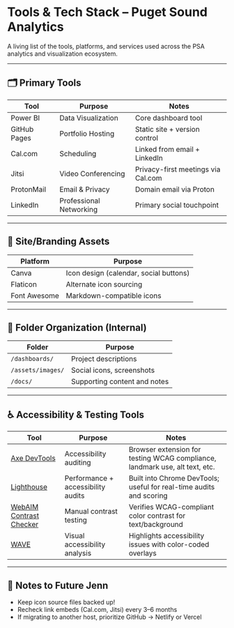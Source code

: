 # Tools & Tech Stack – Puget Sound Analytics

A living list of the tools, platforms, and services used across the PSA analytics and visualization ecosystem.

---

## 🗂️ Primary Tools

| Tool | Purpose | Notes |
|------|---------|-------|
| Power BI | Data Visualization | Core dashboard tool |
| GitHub Pages | Portfolio Hosting | Static site + version control |
| Cal.com | Scheduling | Linked from email + LinkedIn |
| Jitsi | Video Conferencing | Privacy-first meetings via Cal.com |
| ProtonMail | Email & Privacy | Domain email via Proton |
| LinkedIn | Professional Networking | Primary social touchpoint |

---

## 🎨 Site/Branding Assets

| Platform | Purpose |
|----------|---------|
| Canva | Icon design (calendar, social buttons) |
| Flaticon | Alternate icon sourcing |
| Font Awesome | Markdown-compatible icons |

---

## 📁 Folder Organization (Internal)

| Folder | Purpose |
|--------|---------|
| `/dashboards/` | Project descriptions |
| `/assets/images/` | Social icons, screenshots |
| `/docs/` | Supporting content and notes |

---

## ♿ Accessibility & Testing Tools

| Tool | Purpose | Notes |
|------|---------|-------|
| [Axe DevTools](https://www.deque.com/axe/devtools/) | Accessibility auditing | Browser extension for testing WCAG compliance, landmark use, alt text, etc. |
| [Lighthouse](https://developers.google.com/web/tools/lighthouse/) | Performance + accessibility audits | Built into Chrome DevTools; useful for real-time audits and scoring |
| [WebAIM Contrast Checker](https://webaim.org/resources/contrastchecker/) | Manual contrast testing | Verifies WCAG-compliant color contrast for text/background |
| [WAVE](https://wave.webaim.org/) | Visual accessibility analysis | Highlights accessibility issues with color-coded overlays |

---

## 📌 Notes to Future Jenn

- Keep icon source files backed up!
- Recheck link embeds (Cal.com, Jitsi) every 3–6 months
- If migrating to another host, prioritize GitHub → Netlify or Vercel
